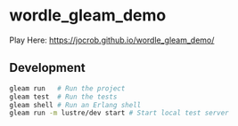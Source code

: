 # wordle_gleam_demo

Play Here: <https://jocrob.github.io/wordle_gleam_demo/>

## Development

```sh
gleam run   # Run the project
gleam test  # Run the tests
gleam shell # Run an Erlang shell
gleam run -m lustre/dev start # Start local test server
```
